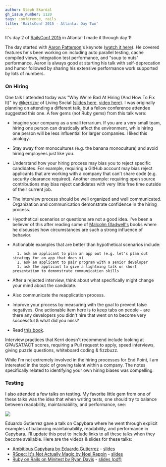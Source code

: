 ```yaml
---
author: Steph Skardal
gh_issue_number: 1120
tags: conference, rails
title: 'RailsConf 2015 - Atlanta: Day Two'
---
```


It's day 2 of [RailsConf 2015](http://railsconf.com/) in Atlanta! I made it through day 1!

The day started with [Aaron Patterson](https://twitter.com/tenderlove)'s keynote ([watch it here](http://confreaks.tv/videos/railsconf2015-keynote-day-2-opening)). He covered features he's been working on including auto parallel testing, cache compiled views, integration test performance, and "soup to nuts" performance. Aaron is always good at starting his talk with self-deprecation and humor followed by sharing his extensive performance work supported by lots of numbers.

### On Hiring

One talk I attended today was "Why We're Bad At Hiring (And How To Fix It)" by [@kerrizor](https://twitter.com/kerrizor) of Living Social ([slides here](https://speakerdeck.com/kerrizor/why-were-bad-at-hiring-and-how-to-fix-it), [video here](http://confreaks.tv/videos/railsconf2015-why-we-re-bad-at-hiring-and-how-to-fix-it)). I was originally planning on attending a different talk, but a fellow conference attendee suggested this one. A few gems (not Ruby gems) from this talk were:

- Imagine your company as a small terrarium. If you are a very small team, hiring one person can drastically affect the environment, while hiring one person will be less influential for larger companies. I liked this analogy.
- Stay away from monocultures (e.g. the banana monoculture) and avoid hiring employees just like you.
- Understand how your hiring process may bias you to reject specific candidates. For example, requiring a GitHub account may bias reject applicants that are working with a company that can't share code (e.g. security clearance required). Another example: requiring open source contributions may bias reject candidates with very little free time outside of their current job.
- The interview process should be well organized and well communicated. Organization and communication demonstrate confidence in the hiring process.
- Hypothetical scenarios or questions are not a good idea. I've been a believer of this after reading some of [Malcolm Gladwell's](http://en.wikipedia.org/wiki/Malcolm_Gladwell) books where he discusses how circumstances are such a strong influence of behavior.
- Actionable examples that are better than hypothetical scenarios include:

        1. ask an applicant to plan an app out (e.g. let's plan out strategy for an app that does x)
        1. ask an applicant to pair program with a senior developer
        1. ask the applicant to give a lightning talk or short presentation to demonstrate communication skills

- After a rejected interview, think about what specifically might change your mind about the candidate.
- Also communicate the reapplication process.
- Improve your process by measuring with the goal to prevent false negatives. One actionable item here is to keep tabs on people – are there any developers you didn't hire that went on to become very successful &amp; what did you miss?
- Read [this book](http://www.amazon.com/Smart-Gets-Things-Done-Technical/dp/1590598385).

Interview practices that Kerri doesn't recommend include looking at GPA/SAT/ACT scores, requiring a Pull request to apply, speed interviews, giving puzzle questions, whiteboard coding &amp; fizzbuzz.

While I'm not extremely involved in the hiring processes for End Point, I am interested in the topic of growing talent within a company. The notes specifically related to identifying your own hiring biases was compelling.

### Testing

I also attended a few talks on testing. My favorite little gem from one of these talks was the idea that when writing tests, one should try to balance between readability, maintainability, and performance, see:

<img border="0" src="/blog/2015/04/22/railsconf-2015-atlanta-day-two/image-0.jpeg"/>

Eduardo Gutierrez gave a talk on Capybara where he went through explicit examples of balancing maintainability, readability, and performance in Capybara. I'll update this post to include links to all these talks when they become available. Here are the videos &amp; slides for these talks:

- [Ambitious Capybara by Eduardo Gutierrez](http://confreaks.tv/videos/railsconf2015-ambitious-capybara) - [slides](https://speakerdeck.com/ecbypi/ambitious-capybara)
- [RSpec: It's Not Actually Magic by Noel Rappin](http://confreaks.tv/videos/railsconf2015-rspec-it-s-not-actually-magic) - [slides](https://speakerdeck.com/noelrap/rspec-it-isnt-actually-magic)
- [Ruby on Rails on Minitest by Ryan Davis](http://confreaks.tv/videos/railsconf2015-ruby-on-rails-on-minitest) - [slides (pdf)](http://www.zenspider.com/presentations/2015-railsconf.html)
